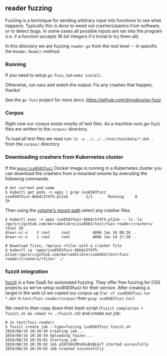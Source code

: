 ## reader fuzzing

Fuzzing is a technique for sending arbitrary input into functions to see what happens. Typically this is done to weed out crashers/panics from software, or to detect bugs. In some cases all possible inputs are ran into the program (i.e. if a function accepts 16-bit integers it's trivial to try them all).

In this directory we are fuzzing `reader.go` from the root level -- In specific the `Reader.Read()` method.

### Running

If you need to setup `go-fuzz`, run `make install`.

Otherwise, run `make` and watch the output. Fix any crashes that happen, thanks!

See the `go-fuzz` project for more docs: https://github.com/dvyukov/go-fuzz

### Corpus

Right now our corpus exists mostly of test files. As a machine runs go-fuzz files are written to the `corpus/` directory.

To load all test files we read run: `ln -s ../../../test/testdata/*.dat .` from the `corpus/` directory.

### Downloading crashers from Kubernetes cluster

If the [`moov/iso8583fuzz`](https://hub.docker.com/r/moov/iso8583fuzz) Docker image is running in a Kubernetes cluster you can download the crashers from a mounted volume by executing the following commands.

```
# Get current pod name
$ kubectl get pods -n apps | grep iso8583fuzz
iso8583fuzz-6bbdc574f5-pl2zm        1/1       Running     0          1h
```

Then using the [volume's mount path](https://github.com/moov-io/infra/blob/master/lib/apps/10-iso8583fuzz.yml#L43) select any crasher files.

```
$ kubectl exec -n apps iso8583fuzz-6bbdc574f5-pl2zm -- ls -la /go/src/github.com/mercadolibre/iso8583/test/fuzz-reader/crashers/
total 28
drwxr-xr-x    3 root     root          4096 Jan 30 00:26 .
drwxr-xr-x    1 root     root          4096 Jan 14 17:30 ..

# Download files, replace <file> with a crasher file
$ kubectl cp 'apps/iso8583fuzz-6bbdc574f5-pl2zm:/go/src/github.com/mercadolibre/iso8583/test/fuzz-reader/crashers/<file>' ./
```

### fuzzit integration

[fuzzit](https://fuzzit.dev/) is a free SaaS for automated fuzzing. They offer free fuzzing for OSS projects so we've setup iso8583fuzz for their service. After creating a target in the web UI we copied our corpus up (`tar cf iso8583fuzz.tar *.dat` in `test/fuzz-reader/corpus/` then `gzip iso8583fuzz.tar`).

We need to then copy down their bash script (`fuzzit completion > fuzzit.sh && chmod +x ./fuzzit.sh`) and create our job:

```
# In test/fuzz-reader/
$ fuzzit create job --type=fuzzing iso8583fuzz fuzzit.sh
2019/08/19 10:38:59 Creating job...
2019/08/19 10:38:59 Uploading fuzzer...
2019/08/19 10:39:01 Starting job
2019/08/19 10:39:02 Job p55FXmV2MsHSsBsNLGrT started succesfully
2019/08/19 10:39:02 Job created successfully
```
